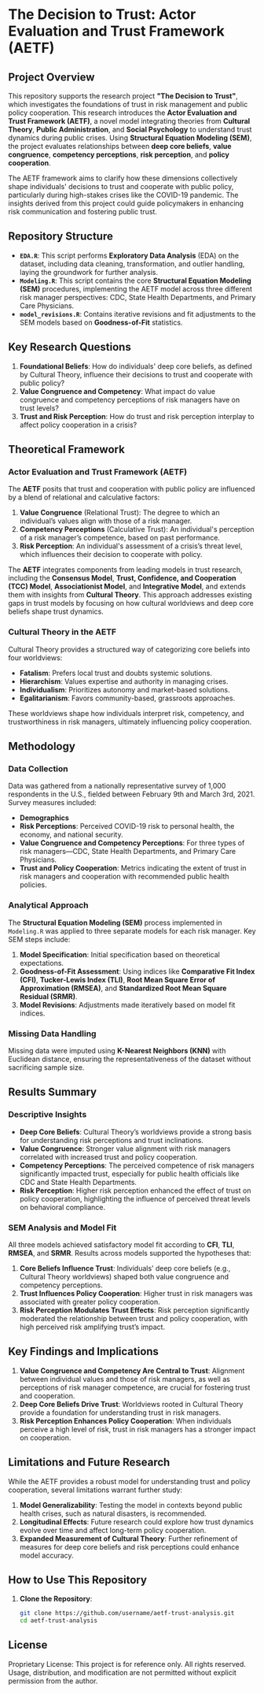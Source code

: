 # The Decision to Trust: Actor Evaluation and Trust Framework (AETF)

## Project Overview

This repository supports the research project **"The Decision to Trust"**, which investigates the foundations of trust in risk management and public policy cooperation. This research introduces the **Actor Evaluation and Trust Framework (AETF)**, a novel model integrating theories from **Cultural Theory**, **Public Administration**, and **Social Psychology** to understand trust dynamics during public crises. Using **Structural Equation Modeling (SEM)**, the project evaluates relationships between **deep core beliefs**, **value congruence**, **competency perceptions**, **risk perception**, and **policy cooperation**.

The AETF framework aims to clarify how these dimensions collectively shape individuals' decisions to trust and cooperate with public policy, particularly during high-stakes crises like the COVID-19 pandemic. The insights derived from this project could guide policymakers in enhancing risk communication and fostering public trust.

## Repository Structure

- **`EDA.R`**: This script performs **Exploratory Data Analysis** (EDA) on the dataset, including data cleaning, transformation, and outlier handling, laying the groundwork for further analysis.
- **`Modeling.R`**: This script contains the core **Structural Equation Modeling (SEM)** procedures, implementing the AETF model across three different risk manager perspectives: CDC, State Health Departments, and Primary Care Physicians.
- **`model_revisions.R`**: Contains iterative revisions and fit adjustments to the SEM models based on **Goodness-of-Fit** statistics.

## Key Research Questions

1. **Foundational Beliefs**: How do individuals' deep core beliefs, as defined by Cultural Theory, influence their decisions to trust and cooperate with public policy?
2. **Value Congruence and Competency**: What impact do value congruence and competency perceptions of risk managers have on trust levels?
3. **Trust and Risk Perception**: How do trust and risk perception interplay to affect policy cooperation in a crisis?

## Theoretical Framework

### Actor Evaluation and Trust Framework (AETF)

The **AETF** posits that trust and cooperation with public policy are influenced by a blend of relational and calculative factors:
1. **Value Congruence** (Relational Trust): The degree to which an individual’s values align with those of a risk manager.
2. **Competency Perceptions** (Calculative Trust): An individual's perception of a risk manager’s competence, based on past performance.
3. **Risk Perception**: An individual's assessment of a crisis’s threat level, which influences their decision to cooperate with policy.

The **AETF** integrates components from leading models in trust research, including the **Consensus Model**, **Trust, Confidence, and Cooperation (TCC) Model**, **Associationist Model**, and **Integrative Model**, and extends them with insights from **Cultural Theory**. This approach addresses existing gaps in trust models by focusing on how cultural worldviews and deep core beliefs shape trust dynamics.

### Cultural Theory in the AETF

Cultural Theory provides a structured way of categorizing core beliefs into four worldviews:
- **Fatalism**: Prefers local trust and doubts systemic solutions.
- **Hierarchism**: Values expertise and authority in managing crises.
- **Individualism**: Prioritizes autonomy and market-based solutions.
- **Egalitarianism**: Favors community-based, grassroots approaches.

These worldviews shape how individuals interpret risk, competency, and trustworthiness in risk managers, ultimately influencing policy cooperation.

## Methodology

### Data Collection

Data was gathered from a nationally representative survey of 1,000 respondents in the U.S., fielded between February 9th and March 3rd, 2021. Survey measures included:
- **Demographics**
- **Risk Perceptions**: Perceived COVID-19 risk to personal health, the economy, and national security.
- **Value Congruence and Competency Perceptions**: For three types of risk managers—CDC, State Health Departments, and Primary Care Physicians.
- **Trust and Policy Cooperation**: Metrics indicating the extent of trust in risk managers and cooperation with recommended public health policies.

### Analytical Approach

The **Structural Equation Modeling (SEM)** process implemented in `Modeling.R` was applied to three separate models for each risk manager. Key SEM steps include:
1. **Model Specification**: Initial specification based on theoretical expectations.
2. **Goodness-of-Fit Assessment**: Using indices like **Comparative Fit Index (CFI)**, **Tucker-Lewis Index (TLI)**, **Root Mean Square Error of Approximation (RMSEA)**, and **Standardized Root Mean Square Residual (SRMR)**.
3. **Model Revisions**: Adjustments made iteratively based on model fit indices.

### Missing Data Handling

Missing data were imputed using **K-Nearest Neighbors (KNN)** with Euclidean distance, ensuring the representativeness of the dataset without sacrificing sample size. 

## Results Summary

### Descriptive Insights
- **Deep Core Beliefs**: Cultural Theory’s worldviews provide a strong basis for understanding risk perceptions and trust inclinations.
- **Value Congruence**: Stronger value alignment with risk managers correlated with increased trust and policy cooperation.
- **Competency Perceptions**: The perceived competence of risk managers significantly impacted trust, especially for public health officials like CDC and State Health Departments.
- **Risk Perception**: Higher risk perception enhanced the effect of trust on policy cooperation, highlighting the influence of perceived threat levels on behavioral compliance.

### SEM Analysis and Model Fit

All three models achieved satisfactory model fit according to **CFI**, **TLI**, **RMSEA**, and **SRMR**. Results across models supported the hypotheses that:
1. **Core Beliefs Influence Trust**: Individuals’ deep core beliefs (e.g., Cultural Theory worldviews) shaped both value congruence and competency perceptions.
2. **Trust Influences Policy Cooperation**: Higher trust in risk managers was associated with greater policy cooperation.
3. **Risk Perception Modulates Trust Effects**: Risk perception significantly moderated the relationship between trust and policy cooperation, with high perceived risk amplifying trust’s impact.

## Key Findings and Implications

1. **Value Congruence and Competency Are Central to Trust**: Alignment between individual values and those of risk managers, as well as perceptions of risk manager competence, are crucial for fostering trust and cooperation.
2. **Deep Core Beliefs Drive Trust**: Worldviews rooted in Cultural Theory provide a foundation for understanding trust in risk managers.
3. **Risk Perception Enhances Policy Cooperation**: When individuals perceive a high level of risk, trust in risk managers has a stronger impact on cooperation.

## Limitations and Future Research

While the AETF provides a robust model for understanding trust and policy cooperation, several limitations warrant further study:
1. **Model Generalizability**: Testing the model in contexts beyond public health crises, such as natural disasters, is recommended.
2. **Longitudinal Effects**: Future research could explore how trust dynamics evolve over time and affect long-term policy cooperation.
3. **Expanded Measurement of Cultural Theory**: Further refinement of measures for deep core beliefs and risk perceptions could enhance model accuracy.

## How to Use This Repository

1. **Clone the Repository**:
   ```bash
   git clone https://github.com/username/aetf-trust-analysis.git
   cd aetf-trust-analysis


## License

Proprietary License: This project is for reference only. All rights reserved. Usage, distribution, and modification are not permitted without explicit permission from the author.
